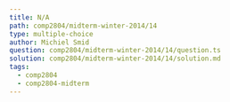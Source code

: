 ```yaml
---
title: N/A
path: comp2804/midterm-winter-2014/14
type: multiple-choice
author: Michiel Smid
question: comp2804/midterm-winter-2014/14/question.ts
solution: comp2804/midterm-winter-2014/14/solution.md
tags:
  - comp2804
  - comp2804-midterm
---
```

